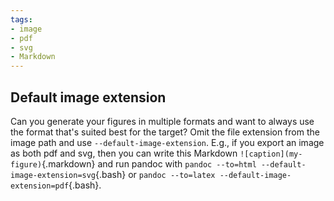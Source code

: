 ```yaml
---
tags:
- image
- pdf
- svg
- Markdown
---
```


## Default image extension

Can you generate your figures in multiple formats and want to always use
the format that's suited best for the target? Omit the file extension
from the image path and use `--default-image-extension`. E.g., if you
export an image as both pdf and svg, then you can write this Markdown
`![caption](my-figure)`{.markdown} and run pandoc with `pandoc --to=html
--default-image-extension=svg`{.bash} or `pandoc --to=latex
--default-image-extension=pdf`{.bash}.
